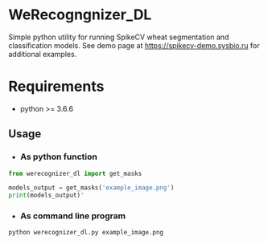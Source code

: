 # WeRecogngnizer_DL
Simple python utility for running SpikeCV wheat segmentation and classification models. See demo page at https://spikecv-demo.sysbio.ru for additional examples.

# Requirements
* python >= 3.6.6

## Usage
* ### As python function
```python
from werecognizer_dl import get_masks

models_output = get_masks('example_image.png')
print(models_output)'
```
* ### As command line program
``` 
python werecognizer_dl.py example_image.png
```